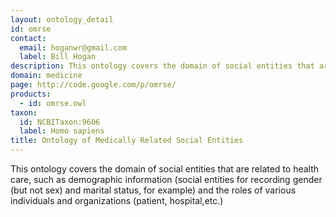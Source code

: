 ```yaml
---
layout: ontology_detail
id: omrse
contact: 
  email: hoganwr@gmail.com
  label: Bill Hogan
description: This ontology covers the domain of social entities that are related to health care, such as demographic information (social entities for recording gender (but not sex) and marital status, for example) and the roles of various individuals and organizations (patient, hospital,etc.)
domain: medicine
page: http://code.google.com/p/omrse/
products: 
  - id: omrse.owl
taxon: 
  id: NCBITaxon:9606
  label: Homo sapiens
title: Ontology of Medically Related Social Entities
---
```


This ontology covers the domain of social entities that are related to health care, such as demographic information (social entities for recording gender (but not sex) and marital status, for example) and the roles of various individuals and organizations (patient, hospital,etc.)
